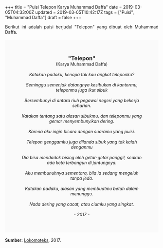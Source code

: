 +++
title = "Puisi Telepon Karya Muhammad Daffa"
date = 2019-03-05T04:33:00Z
updated = 2019-03-05T10:42:17Z
tags = ["Puisi", "Muhammad Daffa"]
draft = false
+++

<div dir="ltr" style="text-align: left;" trbidi="on"><div dir="ltr" style="text-align: left;" trbidi="on"><div dir="ltr" style="text-align: left;" trbidi="on"><div style="text-align: justify;">Berikut ini adalah puisi berjudul "Telepon" yang dibuat oleh Muhammad Daffa.</div><br /><div style="background: #FAFAFA; font-size: 14px; height: auto; margin: 0 auto; padding: 50px; text-align: center; width: auto;"><span style="font-size: 18px;"><b>"Telepon"</b></span><br />(Karya Muhammad Daffa)<br /><br /><i>Katakan padaku, kenapa tak kau angkat teleponku?<br /><br />Seminggu semenjak datangnya kesibukan di kantormu, teleponmu juga ikut sibuk<br /><br />Bersembunyi di antara riuh pegawai negeri yang bekerja seharian.<br /><br />Katakan tentang satu alasan sibukmu, dan teleponmu yang gemar menyembunyikan dering.<br /><br />Karena aku ingin bicara dengan suaramu yang puisi.<br /><br />Telepon genggamku juga dilanda sibuk yang tak kalah denganmu<br /><br />Dia bisa mendadak bising oleh getar-getar panggil, seakan ada kota terbangun di jantungnya.<br /><br />Aku membunuhnya sementara, bila ia sedang mengeluh tanpa jeda.<br /><br />Katakan padaku, alasan yang membuatmu betah dalam menunggu.<br /><br />Nada dering yang cacat, atau ciumku yang singkat.<br /><br />- 2017 -</i></div><br /><div style="text-align: justify;"><b>Sumber:</b> <a href="https://lokomoteks.com/" target="_blank">Lokomoteks</a>, 2017.</div></div></div></div>
